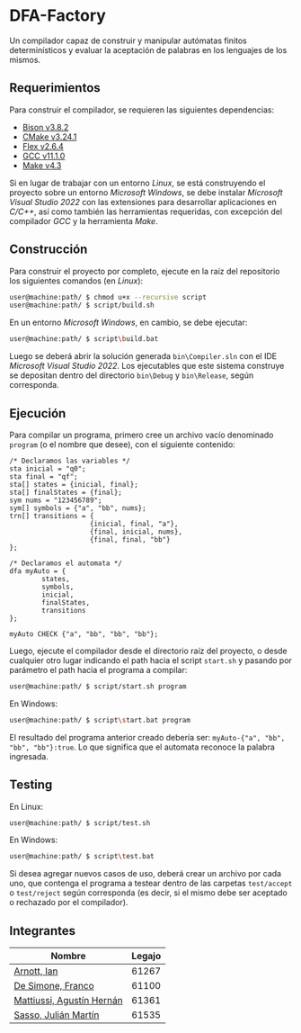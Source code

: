 # DFA-Factory

Un compilador capaz de construir y manipular autómatas finitos determinísticos y evaluar la aceptación de palabras en los lenguajes de los mismos.

## Requerimientos

Para construir el compilador, se requieren las siguientes dependencias:

* [Bison v3.8.2](https://www.gnu.org/software/bison/)
* [CMake v3.24.1](https://cmake.org/)
* [Flex v2.6.4](https://github.com/westes/flex)
* [GCC v11.1.0](https://gcc.gnu.org/)
* [Make v4.3](https://www.gnu.org/software/make/)

Si en lugar de trabajar con un entorno _Linux_, se está construyendo el proyecto sobre un entorno _Microsoft Windows_, se debe instalar _Microsoft Visual Studio 2022_ con las extensiones para desarrollar aplicaciones en _C/C++_, así como también las herramientas requeridas, con excepción del compilador _GCC_ y la herramienta _Make_.

## Construcción

Para construir el proyecto por completo, ejecute en la raíz del repositorio los siguientes comandos (en _Linux_):

```bash
user@machine:path/ $ chmod u+x --recursive script
user@machine:path/ $ script/build.sh
```

En un entorno _Microsoft Windows_, en cambio, se debe ejecutar:

```bash
user@machine:path/ $ script\build.bat
```

Luego se deberá abrir la solución generada `bin\Compiler.sln` con el IDE _Microsoft Visual Studio 2022_. Los ejecutables que este sistema construye se depositan dentro del directorio `bin\Debug` y `bin\Release`, según corresponda.

## Ejecución

Para compilar un programa, primero cree un archivo vacío denominado `program` (o el nombre que desee), con el siguiente contenido:

```
/* Declaramos las variables */
sta inicial = "q0";
sta final = "qf";
sta[] states = {inicial, final};
sta[] finalStates = {final};
sym nums = "123456789";
sym[] symbols = {"a", "bb", nums};
trn[] transitions = {
					{inicial, final, "a"},
					{final, inicial, nums},
					{final, final, "bb"}
};

/* Declaramos el automata */
dfa myAuto = {
        states,
        symbols,
        inicial,
        finalStates,
		transitions
};

myAuto CHECK {"a", "bb", "bb", "bb"};
```

Luego, ejecute el compilador desde el directorio raíz del proyecto, o desde cualquier otro lugar indicando el path hacia el script `start.sh` y pasando por parámetro el path hacia el programa a compilar:

```bash
user@machine:path/ $ script/start.sh program
```

En Windows:

```bash
user@machine:path/ $ script\start.bat program
```

El resultado del programa anterior creado debería ser: `myAuto-{"a", "bb", "bb", "bb"}:true`. Lo que significa que el automata reconoce la palabra ingresada.

## Testing

En Linux:

```bash
user@machine:path/ $ script/test.sh
```

En Windows:

```bash
user@machine:path/ $ script\test.bat
```

Si desea agregar nuevos casos de uso, deberá crear un archivo por cada uno, que contenga el programa a testear dentro de las carpetas `test/accept` o `test/reject` según corresponda (es decir, si el mismo debe ser aceptado o rechazado por el compilador).

## Integrantes

Nombre | Legajo
-------|--------
[Arnott, Ian](https://github.com/Ian-Arnott) | 61267
[De Simone, Franco](https://github.com/desimonef) | 61100
[Mattiussi, Agustín Hernán](https://github.com/AgusMattiussi) | 61361
[Sasso, Julián Martín](https://github.com/JulianSasso) | 61535

